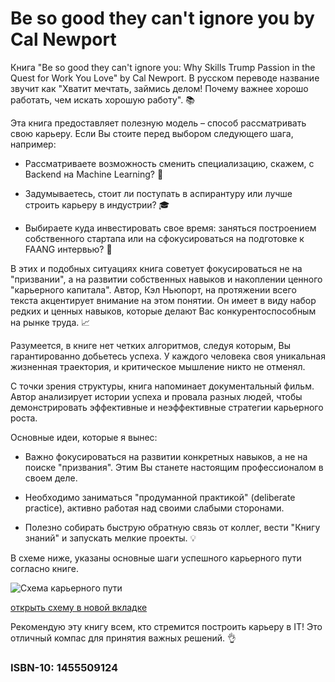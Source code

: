 
# Be so good they can't ignore you by Cal Newport

Книга "Be so good they can't ignore you: Why Skills Trump Passion in the Quest for Work You Love" by Cal Newport. В русском переводе название звучит как "Хватит мечтать, займись делом! Почему важнее хорошо работать, чем искать хорошую работу". 📚

Эта книга предоставляет полезную модель – способ рассматривать свою карьеру. Если Вы стоите перед выбором следующего шага, например:

- Рассматриваете возможность сменить специализацию, скажем, с Backend на Machine Learning? 🔄
  
- Задумываетесь, стоит ли поступать в аспирантуру или лучше строить карьеру в индустрии? 🎓

- Выбираете куда инвестировать свое время: заняться построением собственного стартапа или  на сфокусироваться на подготовке к FAANG интервью? 🚀

В этих и подобных ситуациях книга советует фокусироваться не на "призвании", а на развитии собственных навыков и накоплении ценного "карьерного капитала". Автор, Кэл Ньюпорт, на протяжении всего текста акцентирует внимание на этом понятии. Он имеет в виду набор редких и ценных навыков, которые делают Вас конкурентоспособным на рынке труда. 📈

Разумеется, в книге нет четких алгоритмов, следуя которым, Вы гарантированно добьетесь успеха. У каждого человека своя уникальная жизненная траектория, и критическое мышление никто не отменял.

С точки зрения структуры, книга напоминает документальный фильм. Автор анализирует истории успеха и провала разных людей, чтобы демонстрировать эффективные и неэффективные стратегии карьерного роста.

Основные идеи, которые я вынес:

- Важно фокусироваться на развитии конкретных навыков, а не на поиске "призвания". Этим Вы станете настоящим профессионалом в своем деле.
  
- Необходимо заниматься "продуманной практикой" (deliberate practice), активно работая над своими слабыми сторонами.
  
- Полезно собирать быструю обратную связь от коллег, вести "Книгу знаний" и запускать мелкие проекты. 💡

В схеме ниже, указаны основные шаги успешного карьерного пути согласно книге. 

![Схема карьерного пути](/so_good_book.svg)

<a href = "/so_good_book.svg" target = "_blank" rel = "nofollow noopener noreferrer"><span>открыть схему в новой вкладке</span></a>

Рекомендую эту книгу всем, кто стремится построить карьеру в IT! Это отличный компас для принятия важных решений. 👌
 


### ISBN-10: 1455509124

